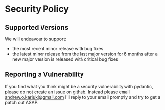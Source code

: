 # Security Policy

## Supported Versions

We will endeavour to support:

- the most recent minor release with bug fixes
- the latest minor release from the last major version for 6 months after a new major version is released with critical bug fixes

## Reporting a Vulnerability

If you find what you think might be a security vulnerability with pydantic,
please do not create an issue on github. Instead please email <andrew.o.kariuki@gmail.com>
I'll reply to your email promptly and try to get a patch out ASAP.
